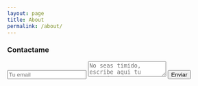 ```yaml
---
layout: page
title: About
permalink: /about/
---
```


### Contactame

<form method="POST" action="http://formspree.io/jorovipe@gmail.com">
  <input type="email" name="email" placeholder="Tu email">
  <textarea name="message" placeholder="No seas timido, escribe aqui tu mensaje."></textarea>
  <button type="submit">Enviar</button>
</form>
